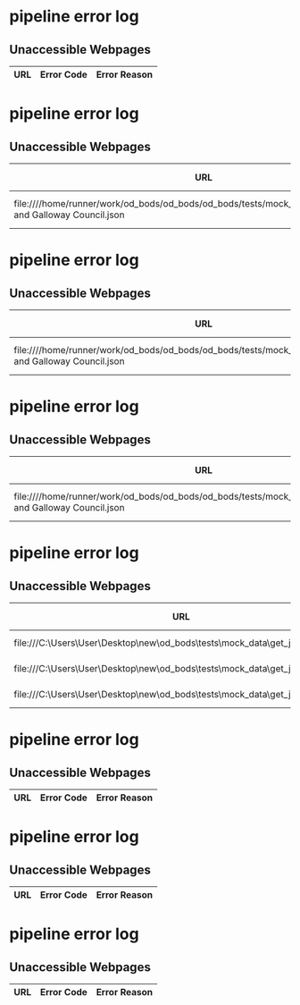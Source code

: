 # pipeline error log

## Unaccessible Webpages

|URL | Error Code | Error Reason|
|--- | --- | ---|
# pipeline error log

## Unaccessible Webpages

|URL | Error Code | Error Reason|
|--- | --- | ---|
| file:////home/runner/work/od_bods/od_bods/od_bods/tests/mock_data/USMART/Dumfries and Galloway Council.json |  | [Errno 2] No such file or directory: '//home/runner/work/od_bods/od_bods/od_bods/tests/mock_data/USMART/Dumfries and Galloway Council.json' | 
# pipeline error log

## Unaccessible Webpages

|URL | Error Code | Error Reason|
|--- | --- | ---|
| file:////home/runner/work/od_bods/od_bods/od_bods/tests/mock_data/USMART/Dumfries and Galloway Council.json |  | [Errno 2] No such file or directory: '//home/runner/work/od_bods/od_bods/od_bods/tests/mock_data/USMART/Dumfries and Galloway Council.json' | 
# pipeline error log

## Unaccessible Webpages

|URL | Error Code | Error Reason|
|--- | --- | ---|
| file:////home/runner/work/od_bods/od_bods/od_bods/tests/mock_data/USMART/Dumfries and Galloway Council.json |  | [Errno 2] No such file or directory: '//home/runner/work/od_bods/od_bods/od_bods/tests/mock_data/USMART/Dumfries and Galloway Council.json' | 
# pipeline error log

## Unaccessible Webpages

|URL | Error Code | Error Reason|
|--- | --- | ---|
| file:///C:\Users\User\Desktop\new\od_bods\tests\mock_data\get_json_data.json |  | [WinError 2] The system cannot find the file specified: 'C:\\\\Users\\User\\Desktop\\new\\od_bods\\tests\\mock_data\\get_json_data.json' | 
| file:///C:\Users\User\Desktop\new\od_bods\tests\mock_data\get_json_data.json |  | [WinError 2] The system cannot find the file specified: 'C:\\\\Users\\User\\Desktop\\new\\od_bods\\tests\\mock_data\\get_json_data.json' | 
| file:///C:\Users\User\Desktop\new\od_bods\tests\mock_data\get_json_data.json |  | [WinError 2] The system cannot find the file specified: 'C:\\\\Users\\User\\Desktop\\new\\od_bods\\tests\\mock_data\\get_json_data.json' | 
# pipeline error log

## Unaccessible Webpages

|URL | Error Code | Error Reason|
|--- | --- | ---|
# pipeline error log

## Unaccessible Webpages

|URL | Error Code | Error Reason|
|--- | --- | ---|
# pipeline error log

## Unaccessible Webpages

|URL | Error Code | Error Reason|
|--- | --- | ---|
